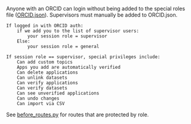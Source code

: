 Anyone with an ORCID can login without being added to the special roles file ([ORCID.json](../orcid.json)). Supervisors must manually be added to ORCID.json.

```
If logged in with ORCID auth:
    if we add you to the list of supervisor users:
        your session role = supervisor
    Else: 
        your session role = general

If session role == supervisor, special privileges include:
	Can add custom topics
	Apps you add are automatically verified
	Can delete applications
	Can unlink datasets
	Can verify applications
    Can verify datasets
    Can see unverified applications
    Can undo changes
    Can import via CSV
```

See [before_routes.py](../routes/before_routes.py) for routes that are protected by role.